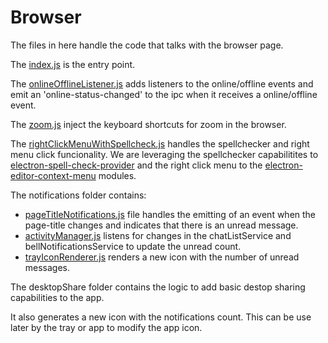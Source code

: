 # Browser

The files in here handle the code that talks with the browser  page.

The [index.js](index.js) is the entry point.

The [onlineOfflineListener.js](onlineOfflineListener.js) adds listeners to the online/offline events and emit an 'online-status-changed' to the ipc when it receives a online/offline event.

The [zoom.js](zoom.js) inject the keyboard shortcuts for zoom in the browser.

The [rightClickMenuWithSpellcheck.js](rightClickMenuWithSpellcheck.js) handles the spellchecker and right menu click funcionality. We are leveraging the spellchecker capabilitites to [electron-spell-check-provider](https://www.npmjs.com/package/electron-spell-check-provider) and the right click menu to the  [electron-editor-context-menu](https://github.com/mixmaxhq/electron-editor-context-menu) modules.

The notifications folder contains:

*  [pageTitleNotifications.js](notifications/pageTitleNotifications.js) file handles the emitting of an event when the page-title changes and indicates that there is an unread message.
*  [activityManager.js](notifications/activityManager.js) listens for changes in the chatListService and bellNotificationsService to update the unread count.
*  [trayIconRenderer.js](notifications/trayIconRenderer.js) renders a new icon with the number of unread messages.

The desktopShare folder contains the logic to add basic destop sharing capabilities to the app.

It also generates a new icon with the notifications count. This can be use later by the tray or app to modify the app icon.
